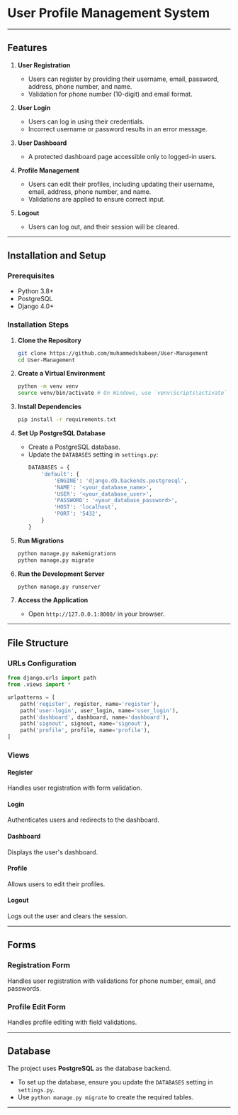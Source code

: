 # User Profile Management System

---

## Features

1. **User Registration**

   - Users can register by providing their username, email, password, address, phone number, and name.
   - Validation for phone number (10-digit) and email format.

2. **User Login**

   - Users can log in using their credentials.
   - Incorrect username or password results in an error message.

3. **User Dashboard**

   - A protected dashboard page accessible only to logged-in users.

4. **Profile Management**

   - Users can edit their profiles, including updating their username, email, address, phone number, and name.
   - Validations are applied to ensure correct input.

5. **Logout**

   - Users can log out, and their session will be cleared.
---

## Installation and Setup

### Prerequisites

- Python 3.8+
- PostgreSQL
- Django 4.0+

### Installation Steps

1. **Clone the Repository**

   ```bash
   git clone https://github.com/muhammedshabeen/User-Management
   cd User-Management
   ```

2. **Create a Virtual Environment**

   ```bash
   python -m venv venv
   source venv/bin/activate # On Windows, use `venv\Scripts\activate`
   ```

3. **Install Dependencies**

   ```bash
   pip install -r requirements.txt
   ```

4. **Set Up PostgreSQL Database**

   - Create a PostgreSQL database.
   - Update the `DATABASES` setting in `settings.py`:
     ```python
     DATABASES = {
         'default': {
             'ENGINE': 'django.db.backends.postgresql',
             'NAME': '<your_database_name>',
             'USER': '<your_database_user>',
             'PASSWORD': '<your_database_password>',
             'HOST': 'localhost',
             'PORT': '5432',
         }
     }
     ```

5. **Run Migrations**

   ```bash
   python manage.py makemigrations
   python manage.py migrate
   ```

6. **Run the Development Server**

   ```bash
   python manage.py runserver
   ```

7. **Access the Application**

   - Open `http://127.0.0.1:8000/` in your browser.

---

## File Structure

### URLs Configuration

```python
from django.urls import path
from .views import *

urlpatterns = [
    path('register', register, name='register'),
    path('user-login', user_login, name='user_login'),
    path('dashboard', dashboard, name='dashboard'),
    path('signout', signout, name='signout'),
    path('profile', profile, name='profile'),
]
```

### Views

#### Register

Handles user registration with form validation.

#### Login

Authenticates users and redirects to the dashboard.

#### Dashboard

Displays the user's dashboard.

#### Profile

Allows users to edit their profiles.

#### Logout

Logs out the user and clears the session.

---

## Forms

### Registration Form

Handles user registration with validations for phone number, email, and passwords.

### Profile Edit Form

Handles profile editing with field validations.

---

## Database

The project uses **PostgreSQL** as the database backend.

- To set up the database, ensure you update the `DATABASES` setting in `settings.py`.
- Use `python manage.py migrate` to create the required tables.

---


